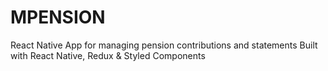 # MPENSION
React Native App for managing pension contributions and statements
Built with React Native, Redux & Styled Components
